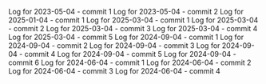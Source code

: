 Log for 2023-05-04 - commit 1
Log for 2023-05-04 - commit 2
Log for 2025-01-04 - commit 1
Log for 2025-03-04 - commit 1
Log for 2025-03-04 - commit 2
Log for 2025-03-04 - commit 3
Log for 2025-03-04 - commit 4
Log for 2025-03-04 - commit 5
Log for 2024-09-04 - commit 1
Log for 2024-09-04 - commit 2
Log for 2024-09-04 - commit 3
Log for 2024-09-04 - commit 4
Log for 2024-09-04 - commit 5
Log for 2024-09-04 - commit 6
Log for 2024-06-04 - commit 1
Log for 2024-06-04 - commit 2
Log for 2024-06-04 - commit 3
Log for 2024-06-04 - commit 4

